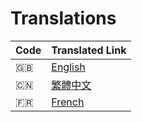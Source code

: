# Translations

| Code   | Translated Link           |
| ------ | ------------------------- |
| :gb:   | [English](./../README.md) |
| :cn:   | [繁體中文](./README.ch.md) |
| :fr:   | [French](./README.fr.md) |
